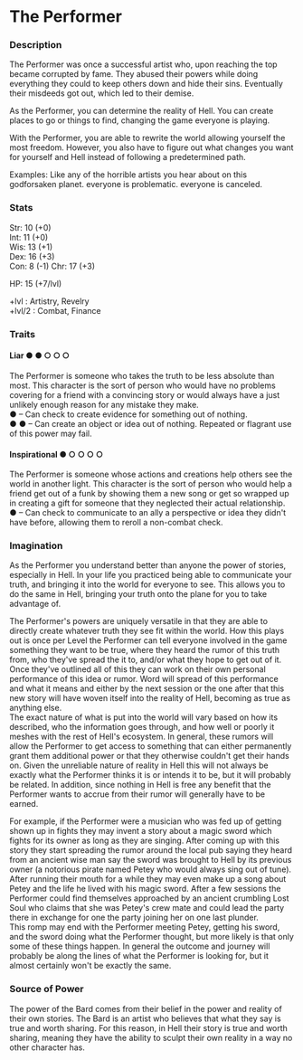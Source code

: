 # The Performer

### Description
The Performer was once a successful artist who, upon reaching the top became corrupted by fame. They abused their powers while doing everything they could to keep others down and hide their sins. Eventually their misdeeds got out, which led to their demise.

As the Performer, you can determine the reality of Hell. You can create places to go or things to find, changing the game everyone is playing.

With the Performer, you are able to rewrite the world allowing yourself the most freedom. However, you also have to figure out what changes you want for yourself and Hell instead of following a predetermined path.

Examples: Like any of the horrible artists you hear about on this godforsaken planet. everyone is problematic. everyone is canceled.

### Stats
Str: 10 (+0)  
Int: 11 (+0)  
Wis: 13 (+1)  
Dex: 16 (+3)  
Con: 8  (-1) 
Chr: 17 (+3)

HP: 15 (+7/lvl)

+lvl   : Artistry, Revelry  
+lvl/2 : Combat, Finance

### Traits
#### Liar ● ● ○ ○ ○
The Performer is someone who takes the truth to be less absolute than most. This character is the sort of person who would have no problems covering for a friend with a convincing story or would always have a just unlikely enough reason for any mistake they make.  
● – Can check to create evidence for something out of nothing.  
● ● – Can create an object or idea out of nothing. Repeated or flagrant use of this power may fail.

#### Inspirational ● ○ ○ ○ ○
The Performer is someone whose actions and creations help others see the world in another light. This character is the sort of person who would help a friend get out of a funk by showing them a new song or get so wrapped up in creating a gift for someone that they neglected their actual relationship.  
● – Can check to communicate to an ally a perspective or idea they didn't have before, allowing them to reroll a non-combat check.

### Imagination
As the Performer you understand better than anyone the power of stories, especially in Hell. In your life you practiced being able to communicate your truth, and bringing it into the world for everyone to see. This allows you to do the same in Hell, bringing your truth onto the plane for you to take advantage of.  

The Performer's powers are uniquely versatile in that they are able to directly create whatever truth they see fit within the world. How this plays out is once per Level the Performer can tell everyone involved in the game something they want to be true, where they heard the rumor of this truth from, who they've spread the it to, and/or what they hope to get out of it. Once they've outlined all of this they can work on their own personal performance of this idea or rumor. Word will spread of this performance and what it means and either by the next session or the one after that this new story will have woven itself into the reality of Hell, becoming as true as anything else.  
The exact nature of what is put into the world will vary based on how its described, who the information goes through, and how well or poorly it meshes with the rest of Hell's ecosystem. In general, these rumors will allow the Performer to get access to something that can either permanently grant them additional power or that they otherwise couldn't get their hands on. Given the unreliable nature of reality in Hell this will not always be exactly what the Performer thinks it is or intends it to be, but it will probably be related. In addition, since nothing in Hell is free any benefit that the Performer wants to accrue from their rumor will generally have to be earned.

For example, if the Performer were a musician who was fed up of getting shown up in fights they may invent a story about a magic sword which fights for its owner as long as they are singing. After coming up with this story they start spreading the rumor around the local pub saying they heard from an ancient wise man say the sword was brought to Hell by its previous owner (a notorious pirate named Petey who would always sing out of tune). After running their mouth for a while they may even make up a song about Petey and the life he lived with his magic sword. After a few sessions the Performer could find themselves approached by an ancient crumbling Lost Soul who claims that she was Petey's crew mate and could lead the party there in exchange for one the party joining her on one last plunder.  
This romp may end with the Performer meeting Petey, getting his sword, and the sword doing what the Performer thought, but more likely is that only some of these things happen. In general the outcome and journey will probably be along the lines of what the Performer is looking for, but it almost certainly won't be exactly the same.


### Source of Power
The power of the Bard comes from their belief in the power and reality of their own stories. The Bard is an artist who believes that what they say is true and worth sharing. For this reason, in Hell their story is true and worth sharing, meaning they have the ability to sculpt their own reality in a way no other character has.